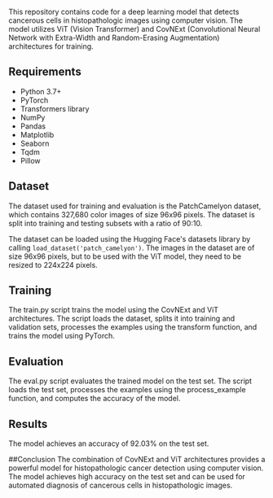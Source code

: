 

This repository contains code for a deep learning model that detects cancerous cells in histopathologic images using computer vision. The model utilizes ViT (Vision Transformer) and CovNExt (Convolutional Neural Network with Extra-Width and Random-Erasing Augmentation) architectures for training.

## Requirements
- Python 3.7+
- PyTorch
- Transformers library
- NumPy
- Pandas
- Matplotlib
- Seaborn
- Tqdm
- Pillow

## Dataset
The dataset used for training and evaluation is the PatchCamelyon dataset, which contains 327,680 color images of size 96x96 pixels. The dataset is split into training and testing subsets with a ratio of 90:10.

The dataset can be loaded using the Hugging Face's datasets library by calling `load_dataset('patch_camelyon')`. The images in the dataset are of size 96x96 pixels, but to be used with the ViT model, they need to be resized to 224x224 pixels.

## Training
The train.py script trains the model using the CovNExt and ViT architectures. The script loads the dataset, splits it into training and validation sets, processes the examples using the transform function, and trains the model using PyTorch.
## Evaluation
The eval.py script evaluates the trained model on the test set. The script loads the test set, processes the examples using the process_example function, and computes the accuracy of the model.
 
## Results
The model achieves an accuracy of 92.03% on the test set.

##Conclusion
The combination of CovNExt and ViT architectures provides a powerful model for histopathologic cancer detection using computer vision. The model achieves high accuracy on the test set and can be used for automated diagnosis of cancerous cells in histopathologic images.
